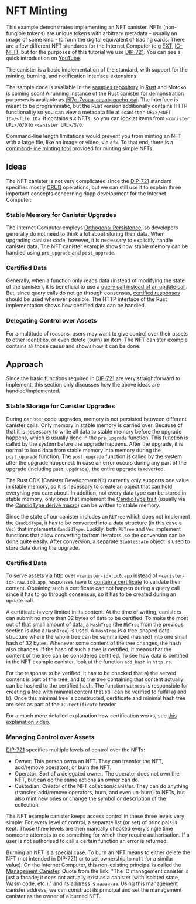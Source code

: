 # NFT Minting

This example demonstrates implementing an NFT canister. NFTs (non-fungible tokens) are unique tokens with arbitrary
metadata - usually an image of some kind - to form the digital equivalent of trading cards. There are a few different
NFT standards for the Internet Computer (e.g [EXT](https://github.com/Toniq-Labs/extendable-token), [IC-NFT](https://github.com/rocklabs-io/ic-nft)), but for the purposes of this tutorial we use [DIP-721](https://github.com/Psychedelic/DIP721). You can see a quick introduction on [YouTube](https://youtu.be/1po3udDADp4).

The canister is a basic implementation of the standard, with support for the minting, burning, and notification interface extensions.

The sample code is available in the [samples repository](https://github.com/dfinity/examples) in [Rust](https://github.com/dfinity/examples/tree/master/rust/dip721-nft-container) and Motoko is coming soon!
A running instance of the Rust canister for demonstration purposes is available as [t5l7c-7yaaa-aaaab-qaehq-cai](https://t5l7c-7yaaa-aaaab-qaehq-cai.ic0.app).
The interface is meant to be programmatic, but the Rust version additionally contains HTTP functionality so you can view a metadata file at `<canister URL>/<NFT ID>/<file ID>`.
It contains six NFTs, so you can look at items from `<canister URL>/0/0` to `<canister URL>/5/0`.

Command-line length limitations would prevent you from minting an NFT with a large file, like an image or video, via `dfx`. To that end,
there is a [command-line minting tool](https://github.com/dfinity/experimental-minting-tool) provided for minting simple NFTs.

## Ideas
The NFT canister is not very complicated since the [DIP-721](https://github.com/Psychedelic/DIP721) standard specifies mostly [CRUD](https://en.wikipedia.org/wiki/Create,_read,_update_and_delete) operations,
but we can still use it to explain three important concepts concerning dapp development for the Internet Computer:

### Stable Memory for Canister Upgrades
The Internet Computer employs [Orthogonal Persistence](../motoko/motoko.md#orthogonal-persistence), so developers generally do not need to think a lot about storing their data.
When upgrading canister code, however, it is necessary to explicitly handle canister data. The NFT canister example shows how stable memory can be handled using `pre_upgrade` and `post_upgrade`.

### Certified Data
Generally, when a function only reads data (instead of modifying the state of the canister), it is
beneficial to use a [query call instead of an update call](https://smartcontracts.org/docs/current/concepts/canisters-code#query-and-update-methods).
But, since query calls do not go through consensus, [certified responses](https://smartcontracts.org/docs/current/developer-docs/build/security/general-security-best-practices#certify-query-responses-if-they-are-relevant-for-security)
should be used wherever possible. The HTTP interface of the Rust implementation shows how certified data can be handled.

### Delegating Control over Assets
For a multitude of reasons, users may want to give control over their assets to other identities, or even delete (burn) an item.
The NFT canister example contains all those cases and shows how it can be done.

## Approach
Since the basic functions required in [DIP-721](https://github.com/Psychedelic/DIP721) are very straightforward to implement, this section only discusses how the above ideas are handled/implemented.

### Stable Storage for Canister Upgrades
During canister code upgrades, memory is not persisted between different canister calls. Only memory in stable memory is carried over.
Because of that it is necessary to write all data to stable memory before the upgrade happens, which is usually done in the `pre_upgrade` function.
This function is called by the system before the upgrade happens. After the upgrade, it is normal to load data from stable memory into memory
during the `post_upgrade` function. The `post_upgrade` function is called by the system after the upgrade happened.
In case an error occurs during any part of the upgrade (including `post_upgdrade`), the entire upgrade is reverted.

The Rust CDK (Canister Development Kit) currently only supports one value in stable memory, so it is necessary to create an object that can hold everyhing you care about.
In addition, not every data type can be stored in stable memory; only ones that implement the [CandidType trait](https://docs.rs/candid/latest/candid/types/trait.CandidType.html)
(usually via the [CandidType derive macro](https://docs.rs/candid/latest/candid/derive.CandidType.html)) can be written to stable memory. 

Since the state of our canister includes an `RbTree` which does not implement the `CandidType`, it has to be converted into a data structure (in this case a `Vec`) that implements `CandidType`.
Luckily, both `RbTree` and `Vec` implement functions that allow converting to/from iterators, so the conversion can be done quite easily.
After conversion, a separate `StableState` object is used to store data during the upgrade.

### Certified Data
To serve assets via http over `<canister-id>.ic0.app` instead of `<canister-id>.raw.ic0.app`, responses have to
[contain a certificate](https://wiki.internetcomputer.org/wiki/HTTP_asset_certification) to validate their content.
Obtaining such a certificate can not happen during a query call since it has to go through consensus, so it has to be created during an update call.

A certificate is very limited in its content. At the time of writing, canisters can submit no more than 32 bytes of data to be certified.
To make the most out of that small amount of data, a `HashTree` (the `RbTree` from the previous section is also a `HashTree`) is used.
A `HashTree` is a tree-shaped data structure where the whole tree can be summarized (hashed) into one small hash of 32 bytes.
Whenever some content of the tree changes, the hash also changes. If the hash of such a tree is certified, it means that the content of the tree can be considered certified.
To see how data is certified in the NFT example canister, look at the function `add_hash` in `http.rs`.

For the response to be verified, it has to be checked that a) the served content is part of the tree, and b) the tree containing that content actually can be hashed to the certified hash.
The function `witness` is responsible for creating a tree with minimal content that still can be verified to fulfill a) and b).
Once this minimal tree is constructed, certificate and minimal hash tree are sent as part of the `IC-Certificate` header.

For a much more detailed explanation how certification works, see [this explanation video](https://internetcomputer.org/how-it-works/response-certification).

### Managing Control over Assets
[DIP-721](https://github.com/Psychedelic/DIP721) specifies multiple levels of control over the NFTs:
- Owner: This person owns an NFT. They can transfer the NFT, add/remove operators, or burn the NFT.
- Operator: Sort of a delegated owner. The operator does not own the NFT, but can do the same actions an owner can do.
- Custodian: Creator of the NFT collection/canister. They can do anything (transfer, add/remove operators, burn, and even un-burn) to NFTs, but also mint new ones or change the symbol or description of the collection.

The NFT example canister keeps access control in these three levels very simple: For every level of control, a separate list (or set) of principals is kept.
Those three levels are then manually checked every single time someone attempts to do something for which they require authorisation.
If a user is not authorised to call a certain function an error is returned.

Burning an NFT is a special case. To burn an NFT means to either delete the NFT (not intended in DIP-721) or to set ownership to `null` (or a similar value).
On the Internet Computer, this non-existing principal is called the [Management Canister](https://smartcontracts.org/docs/current/references/ic-interface-spec#the-ic-management-canister).
Quote from the link: "The IC management canister is just a facade; it does not actually exist as a canister (with isolated state, Wasm code, etc.)." and its address is `aaaaa-aa`.
Using this management canister address, we can construct its principal and set the management canister as the owner of a burned NFT.
